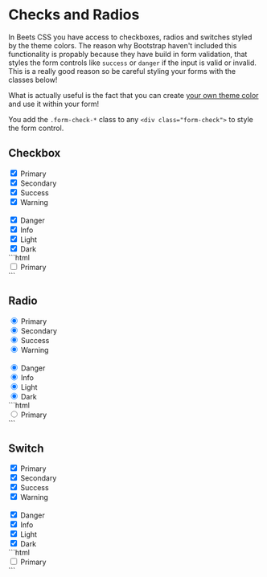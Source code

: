 # Checks and Radios

In Beets CSS you have access to checkboxes, radios and switches styled by the theme colors. The reason why Bootstrap haven't included this functionality is propably because they have build in form validation, that styles the form controls like `success` or `danger` if the input is valid or invalid. This is a really good reason so be careful styling your forms with the classes below!

What is actually useful is the fact that you can create [your own theme color](../../utilities/colors) and use it within your form! 

You add the `.form-check-*` class to any `<div class="form-check">` to style the form control.

## Checkbox

<div class="demo">
	<div class="form-check form-check-inline form-check-primary">
		<input class="form-check-input" type="checkbox" id="inlineCheckbox1" checked>
		<label class="form-check-label" for="inlineCheckbox1">Primary</label>
	</div>
	<div class="form-check form-check-inline form-check-secondary">
		<input class="form-check-input" type="checkbox" id="inlineCheckbox2" checked>
		<label class="form-check-label" for="inlineCheckbox2">Secondary</label>
	</div>
	<div class="form-check form-check-inline form-check-success">
		<input class="form-check-input" type="checkbox" id="inlineCheckbox3" checked>
		<label class="form-check-label" for="inlineCheckbox3">Success</label>
	</div>
	<div class="form-check form-check-inline form-check-warning">
		<input class="form-check-input" type="checkbox" id="inlineCheckbox4" checked>
		<label class="form-check-label" for="inlineCheckbox4">Warning</label>
	</div>
	<br>
	<div class="form-check form-check-inline form-check-danger">
		<input class="form-check-input" type="checkbox" id="inlineCheckbox5" checked>
		<label class="form-check-label" for="inlineCheckbox5">Danger</label>
	</div>
	<div class="form-check form-check-inline form-check-info">
		<input class="form-check-input" type="checkbox" id="inlineCheckbox6" checked>
		<label class="form-check-label" for="inlineCheckbox6">Info</label>
	</div>
	<div class="form-check form-check-inline form-check-light">
		<input class="form-check-input" type="checkbox" id="inlineCheckbox7" checked>
		<label class="form-check-label" for="inlineCheckbox7">Light</label>
	</div>
	<div class="form-check form-check-inline form-check-dark">
		<input class="form-check-input" type="checkbox" id="inlineCheckbox8" checked>
		<label class="form-check-label" for="inlineCheckbox8">Dark</label>
	</div>
</div>
```html
<div class="form-check form-check-inline form-check-primary">
	<input class="form-check-input" type="checkbox" id="inlineCheckbox1">
	<label class="form-check-label" for="inlineCheckbox1">Primary</label>
</div>
```

## Radio

<div class="demo">
	<div class="form-check form-check-inline form-check-primary">
		<input class="form-check-input" type="radio" id="inlineRadio1" name="inlineRadio1" checked>
		<label class="form-check-label" for="inlineRadio1">Primary</label>
	</div>
	<div class="form-check form-check-inline form-check-secondary">
		<input class="form-check-input" type="radio" id="inlineRadio2" name="inlineRadio2" checked>
		<label class="form-check-label" for="inlineRadio2">Secondary</label>
	</div>
	<div class="form-check form-check-inline form-check-success">
		<input class="form-check-input" type="radio" id="inlineRadio3" name="inlineRadio3" checked>
		<label class="form-check-label" for="inlineRadio3">Success</label>
	</div>
	<div class="form-check form-check-inline form-check-warning">
		<input class="form-check-input" type="radio" id="inlineRadio4" name="inlineRadio4" checked>
		<label class="form-check-label" for="inlineRadio4">Warning</label>
	</div>
	<br>
	<div class="form-check form-check-inline form-check-danger">
		<input class="form-check-input" type="radio" id="inlineRadio5" name="inlineRadio5" checked>
		<label class="form-check-label" for="inlineRadio5">Danger</label>
	</div>
	<div class="form-check form-check-inline form-check-info">
		<input class="form-check-input" type="radio" id="inlineRadio6" name="inlineRadio6" checked>
		<label class="form-check-label" for="inlineRadio6">Info</label>
	</div>
	<div class="form-check form-check-inline form-check-light">
		<input class="form-check-input" type="radio" id="inlineRadio7" name="inlineRadio7" checked>
		<label class="form-check-label" for="inlineRadio7">Light</label>
	</div>
	<div class="form-check form-check-inline form-check-dark mb-0">
		<input class="form-check-input" type="radio" id="inlineRadio8" name="inlineRadio8" checked>
		<label class="form-check-label" for="inlineRadio8">Dark</label>
	</div>
</div>
```html
<div class="form-check form-check-inline form-check-primary">
	<input class="form-check-input" type="radio" id="inlineRadio1" name="inlineRadio1">
	<label class="form-check-label" for="inlineRadio1">Primary</label>
</div>
```

## Switch

<div class="demo">
	<div class="form-check form-switch form-check-inline form-check-primary">
		<input class="form-check-input" type="checkbox" id="inlineCheckbox1" checked>
		<label class="form-check-label" for="inlineCheckbox1">Primary</label>
	</div>
	<div class="form-check form-switch form-check-inline form-check-secondary">
		<input class="form-check-input" type="checkbox" id="inlineCheckbox2" checked>
		<label class="form-check-label" for="inlineCheckbox2">Secondary</label>
	</div>
	<div class="form-check form-switch form-check-inline form-check-success">
		<input class="form-check-input" type="checkbox" id="inlineCheckbox3" checked>
		<label class="form-check-label" for="inlineCheckbox3">Success</label>
	</div>
	<div class="form-check form-switch form-check-inline form-check-warning">
		<input class="form-check-input" type="checkbox" id="inlineCheckbox4" checked>
		<label class="form-check-label" for="inlineCheckbox4">Warning</label>
	</div>
	<br>
	<div class="form-check form-switch form-check-inline form-check-danger">
		<input class="form-check-input" type="checkbox" id="inlineCheckbox5" checked>
		<label class="form-check-label" for="inlineCheckbox5">Danger</label>
	</div>
	<div class="form-check form-switch form-check-inline form-check-info">
		<input class="form-check-input" type="checkbox" id="inlineCheckbox6" checked>
		<label class="form-check-label" for="inlineCheckbox6">Info</label>
	</div>
	<div class="form-check form-switch form-check-inline form-check-light">
		<input class="form-check-input" type="checkbox" id="inlineCheckbox7" checked>
		<label class="form-check-label" for="inlineCheckbox7">Light</label>
	</div>
	<div class="form-check form-switch form-check-inline form-check-dark">
		<input class="form-check-input" type="checkbox" id="inlineCheckbox8" checked>
		<label class="form-check-label" for="inlineCheckbox8">Dark</label>
	</div>
</div>
```html
<div class="form-check form-switch form-check-inline form-check-primary">
	<input class="form-check-input" type="checkbox" id="inlineCheckbox1">
	<label class="form-check-label" for="inlineCheckbox1">Primary</label>
</div>
```
